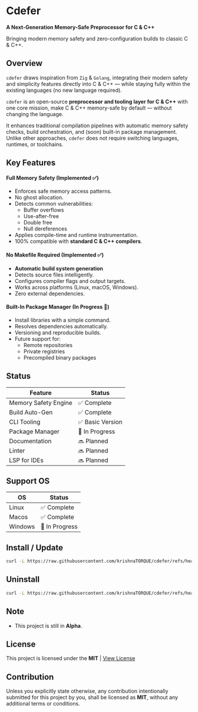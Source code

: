 # Cdefer

**A Next-Generation Memory-Safe Preprocessor for C & C++**

Bringing modern memory safety and zero-configuration builds to classic C & C++.

## Overview

`cdefer` draws inspiration from `Zig` & `Golang`, integrating their modern safety and simplicity features directly into C & C++ — while staying fully within the existing languages (no new language required).

`cdefer` is an open-source **preprocessor and tooling layer for C & C++** with one core mission, make C & C++ memory-safe by default — without changing the language.

It enhances traditional compilation pipelines with automatic memory safety checks, build orchestration, and (soon) built-in package management. Unlike other approaches, `cdefer` does not require switching languages, runtimes, or toolchains.

## Key Features

#### Full Memory Safety (Implemented ✅)

-   Enforces safe memory access patterns.
-   No ghost allocation.
-   Detects common vulnerabilities:
    -   Buffer overflows
    -   Use-after-free
    -   Double free
    -   Null dereferences
-   Applies compile-time and runtime instrumentation.
-   100% compatible with **standard C & C++ compilers**.

#### No Makefile Required (Implemented ✅)

-   **Automatic build system generation**
-   Detects source files intelligently.
-   Configures compiler flags and output targets.
-   Works across platforms (Linux, macOS, Windows).
-   Zero external dependencies.

#### Built-In Package Manager (In Progress 🚧)

-   Install libraries with a simple command.
-   Resolves dependencies automatically.
-   Versioning and reproducible builds.
-   Future support for:
    -   Remote repositories
    -   Private registries
    -   Precompiled binary packages

## Status

| Feature              | Status           |
| -------------------- | ---------------- |
| Memory Safety Engine | ✅ Complete      |
| Build Auto-Gen       | ✅ Complete      |
| CLI Tooling          | ✅ Basic Version |
| Package Manager      | 🚧 In Progress   |
| Documentation        | 🔜 Planned       |
| Linter               | 🔜 Planned       |
| LSP for IDEs         | 🔜 Planned       |

## Support OS

| OS      | Status         |
| ------- | -------------- |
| Linux   | ✅ Complete    |
| Macos   | ✅ Complete    |
| Windows | 🚧 In Progress |

## Install / Update

```bash
curl -L https://raw.githubusercontent.com/krishnaTORQUE/cdefer/refs/heads/master/install.sh | sh
```

## Uninstall

```bash
curl -L https://raw.githubusercontent.com/krishnaTORQUE/cdefer/refs/heads/master/uninstall.sh | sh
```

## Note

-   This project is still in **Alpha**.

## License

This project is licensed under the **MIT** | [View License](LICENSE)

## Contribution

Unless you explicitly state otherwise, any contribution intentionally submitted
for this project by you, shall be licensed as **MIT**, without any additional
terms or conditions.
